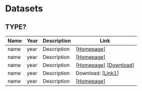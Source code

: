 
# Datasets

## TYPE?

| Name | Year | Description | Link | 
| --- | --- |  --- |  --- |
| name | year | Description | [[Homepage](https://gjy3035.github.io/NWPU-Crowd-Sample-Code/)] |
| name | year | Description | [[Homepage](http://www.crowd-counting.com)] |
| name | year | Description | [[Homepage](http://crcv.ucf.edu/data/ucf-qnrf/)] [[Download](https://drive.google.com/open?id=1fLZdOsOXlv2muNB_bXEW6t-IS9MRziL6)] |
| name | year | Description | Download: [[Link1](https://www.dropbox.com/s/fipgjqxl7uj8hd5/ShanghaiTech.zip?dl=0)] |
| name | year | Description | [[Homepage](http://crcv.ucf.edu/data/ucf-cc-50/)] |
